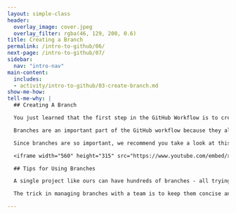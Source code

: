 ```yaml
---
layout: simple-class
header:
  overlay_image: cover.jpeg
  overlay_filter: rgba(46, 129, 200, 0.6)
title: Creating a Branch
permalink: /intro-to-github/06/
next-page: /intro-to-github/07/
sidebar:
  nav: "intro-nav"
main-content:
  includes:
  - activity/intro-to-github/03-create-branch.md
show-me-how:
tell-me-why: |
  ## Creating A Branch

  You just learned that the first step in the GitHub Workflow is to create a branch.

  Branches are an important part of the GitHub workflow because they allow us to separate our work from the `master` branch. In other words, everyone's pins that are already shown on the map will be safe while you learn how to add yours.

  Since branches are so important, we recommend you take a look at this video to learn more:

  <iframe width="560" height="315" src="https://www.youtube.com/embed/xgQmu81G1yY" frameborder="0" allowfullscreen></iframe>

  ## Tips for Using Branches

  A single project like ours can have hundreds of branches - all trying out new features or alternate approaches to the same feature.

  The trick in managing branches with a team is to keep them concise and short lived. In other words, a single branch should represent a single new feature or bug fix. And, while GitHub doesn't limit the number of branches you can have, it makes things a lot less confusing when you only keep them active for a few days and delete them after they have been merged (we will discuss merging a little later).

---
```

